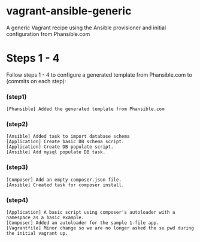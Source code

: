 # vagrant-ansible-generic
A generic Vagrant recipe using the Ansible provisioner and initial configuration from Phansible.com

# Steps 1 - 4

Follow steps 1 - 4 to configure a generated template from Phansible.com to (commits on each step):

### (step1)

```
[Phansible] Added the generated template from Phansible.com
```

### (step2)

```
[Ansible] Added task to import database schema
[Application] Create basic DB schema script.
[Application] Create DB populate script.
[Ansible] Add mysql populate DB task.
```
### (step3)

```
[Composer] Add an empty composer.json file.
[Ansible] Created task for composer install.
```
### (step4)

```
[Application] A basic script using composer's autoloader with a namespace as a basic example.
[Composer] Added an autoloader for the sample 1-file app.
[Vagrantfile] Minor change so we are no longer asked the su pwd during the initial vagrant up.
```
